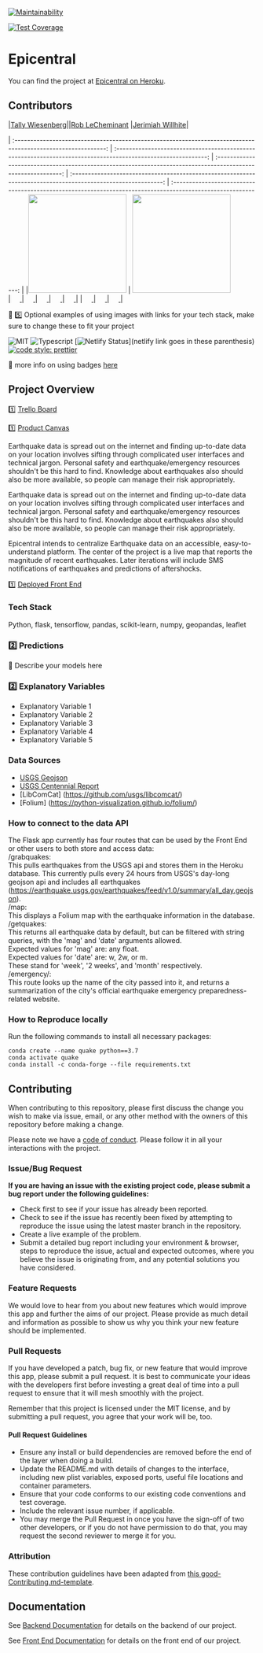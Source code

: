 
[![Maintainability](https://api.codeclimate.com/v1/badges/73be1cbdf6bd4131d763/maintainability)](https://codeclimate.com/github/Lambda-School-Labs/quake-ds-pt9/maintainability)

[![Test Coverage](https://api.codeclimate.com/v1/badges/73be1cbdf6bd4131d763/test_coverage)](https://codeclimate.com/github/Lambda-School-Labs/quake-ds-pt9/test_coverage)


# Epicentral

You can find the project at [Epicentral on Heroku](https://epicentral.herokuapp.com/).

## Contributors

|[Tally Wiesenberg](https://github.com/tallywiesenberg)||[Rob LeCheminant](https://github.com/lechemrc)                                        |[Jerimiah Willhite](https://github.com/razzlestorm)|

| :-----------------------------------------------------------------------------------------------------------: | :-----------------------------------------------------------------------------------------------------------: | :-----------------------------------------------------------------------------------------------------------: | :-----------------------------------------------------------------------------------------------------------: | :-----------------------------------------------------------------------------------------------------------: |
|[<img src="https://avatars0.githubusercontent.com/u/37545969?s=400&u=c6b3b2110b672bd025f071825b38090d4a3eae08&v=4" width = "200" />](https://github.com/)                       |                      [<img src="https://avatars0.githubusercontent.com/u/32030231?s=460&u=79b4a80f17718ff4802beffa14816964ebe6ce86&v=4" width = "200" />](https://github.com/)                       
|                 [<img src="https://github.com/favicon.ico" width="15"> ](https://github.com/)                 |            [<img src="https://github.com/favicon.ico" width="15"> ](https://github.com/honda0306)             |           [<img src="https://github.com/favicon.ico" width="15"> ](https://github.com/Mister-Corn)            |          [<img src="https://github.com/favicon.ico" width="15"> ](https://github.com/NandoTheessen)           |            [<img src="https://github.com/favicon.ico" width="15"> ](https://github.com/wvandolah)             |
| [ <img src="https://static.licdn.com/sc/h/al2o9zrvru7aqj8e1x2rzsrca" width="15"> ](https://www.linkedin.com/) | [ <img src="https://static.licdn.com/sc/h/al2o9zrvru7aqj8e1x2rzsrca" width="15"> ](https://www.linkedin.com/) | [ <img src="https://static.licdn.com/sc/h/al2o9zrvru7aqj8e1x2rzsrca" width="15"> ](https://www.linkedin.com/) |



🚫 5️⃣ Optional examples of using images with links for your tech stack, make sure to change these to fit your project

![MIT](https://img.shields.io/packagist/l/doctrine/orm.svg)
![Typescript](https://img.shields.io/npm/types/typescript.svg?style=flat)
[![Netlify Status](https://api.netlify.com/api/v1/badges/b5c4db1c-b10d-42c3-b157-3746edd9e81d/deploy-status)](netlify link goes in these parenthesis)
[![code style: prettier](https://img.shields.io/badge/code_style-prettier-ff69b4.svg?style=flat-square)](https://github.com/prettier/prettier)

🚫 more info on using badges [here](https://github.com/badges/shields)

## Project Overview


1️⃣ [Trello Board](https://trello.com/b/Ja41ROfX/quake)

1️⃣ [Product Canvas](https://www.notion.so/Vision-Problem-Objectives-2a47f1d8f3e54b2db4d4c119c3e3b5fe)

Earthquake data is spread out on the internet and finding up-to-date data on your location involves sifting through complicated user interfaces and technical jargon. Personal safety and earthquake/emergency resources shouldn't be this hard to find. Knowledge about earthquakes also should also be more available, so people can manage their risk appropriately.

Earthquake data is spread out on the internet and finding up-to-date data on your location involves sifting through complicated user interfaces and technical jargon. Personal safety and earthquake/emergency resources shouldn't be this hard to find. Knowledge about earthquakes also should also be more available, so people can manage their risk appropriately.

Epicentral intends to centralize Earthquake data on an accessible, easy-to-understand platform. The center of the project is a live map that reports the magnitude of recent earthquakes. Later iterations will include SMS notifications of earthquakes and predictions of aftershocks.

1️⃣ [Deployed Front End](https://epicentral.herokuapp.com/)

### Tech Stack

Python, flask, tensorflow, pandas, scikit-learn, numpy, geopandas, leaflet

### 2️⃣ Predictions

🚫 Describe your models here

### 2️⃣ Explanatory Variables

-   Explanatory Variable 1
-   Explanatory Variable 2
-   Explanatory Variable 3
-   Explanatory Variable 4
-   Explanatory Variable 5

### Data Sources

-   [USGS Geojson](https://earthquake.usgs.gov/earthquakes/feed/v1.0/)
-   [USGS Centennial Report](https://earthquake.usgs.gov/data/centennial/)
-   [LibComCat] (https://github.com/usgs/libcomcat/)
-   [Folium] (https://python-visualization.github.io/folium/)


### How to connect to the data API  

The Flask app currently has four routes that can be used by the Front End or other users to both store and access data:  
    /grabquakes:  
       This pulls earthquakes from the USGS api and stores them in the Heroku database. This currently pulls every 24 hours from USGS's day-long geojson api and includes all earthquakes (https://earthquake.usgs.gov/earthquakes/feed/v1.0/summary/all_day.geojson).  
    /map:  
       This displays a Folium map with the earthquake information in the database.  
    /getquakes:  
        This returns all earthquake data by default, but can be filtered with string queries, with the 'mag' and 'date' arguments allowed.  
        Expected values for 'mag' are: any float.  
        Expected values for 'date' are: w, 2w, or m.  
        These stand for 'week', '2 weeks', and 'month' respectively.  
    /emergency/<city>:  
        This route looks up the name of the city passed into it, and returns a summarization of the city's official earthquake emergency                  preparedness-related website.  
    
### How to Reproduce locally

Run the following commands to install all necessary packages:

```
conda create --name quake python==3.7
conda activate quake
conda install -c conda-forge --file requirements.txt
```
## Contributing

When contributing to this repository, please first discuss the change you wish to make via issue, email, or any other method with the owners of this repository before making a change.

Please note we have a [code of conduct](./code_of_conduct.md.md). Please follow it in all your interactions with the project.

### Issue/Bug Request

 **If you are having an issue with the existing project code, please submit a bug report under the following guidelines:**
 - Check first to see if your issue has already been reported.
 - Check to see if the issue has recently been fixed by attempting to reproduce the issue using the latest master branch in the repository.
 - Create a live example of the problem.
 - Submit a detailed bug report including your environment & browser, steps to reproduce the issue, actual and expected outcomes,  where you believe the issue is originating from, and any potential solutions you have considered.

### Feature Requests

We would love to hear from you about new features which would improve this app and further the aims of our project. Please provide as much detail and information as possible to show us why you think your new feature should be implemented.

### Pull Requests

If you have developed a patch, bug fix, or new feature that would improve this app, please submit a pull request. It is best to communicate your ideas with the developers first before investing a great deal of time into a pull request to ensure that it will mesh smoothly with the project.

Remember that this project is licensed under the MIT license, and by submitting a pull request, you agree that your work will be, too.

#### Pull Request Guidelines

- Ensure any install or build dependencies are removed before the end of the layer when doing a build.
- Update the README.md with details of changes to the interface, including new plist variables, exposed ports, useful file locations and container parameters.
- Ensure that your code conforms to our existing code conventions and test coverage.
- Include the relevant issue number, if applicable.
- You may merge the Pull Request in once you have the sign-off of two other developers, or if you do not have permission to do that, you may request the second reviewer to merge it for you.

### Attribution

These contribution guidelines have been adapted from [this good-Contributing.md-template](https://gist.github.com/PurpleBooth/b24679402957c63ec426).

## Documentation

See [Backend Documentation](https://github.com/Lambda-School-Labs/quake-be-pt9/blob/master/README.md) for details on the backend of our project.

See [Front End Documentation](https://github.com/Lambda-School-Labs/quake-fe-pt9/blob/master/README.md) for details on the front end of our project.
